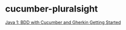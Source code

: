# cucumber-pluralsight
[Java 1: BDD with Cucumber and Gherkin Getting Started ](https://app.pluralsight.com/library/courses/java-bdd-cucumber-gherkin-getting-started/table-of-contents)
